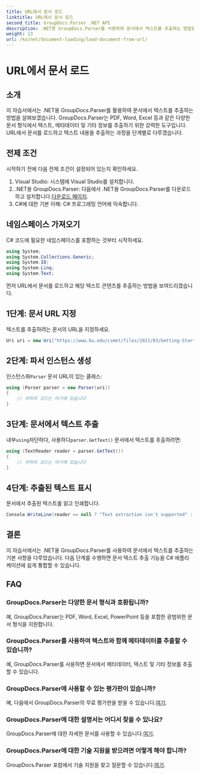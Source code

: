 ```yaml
---
title: URL에서 문서 로드
linktitle: URL에서 문서 로드
second_title: GroupDocs.Parser .NET API
description: .NET용 GroupDocs.Parser를 사용하여 문서에서 텍스트를 추출하는 방법을 알아보세요. 이 튜토리얼에서는 URL에서 문서를 로드하고 텍스트를 추출하는 방법을 단계별로 다룹니다.
weight: 13
url: /ko/net/document-loading/load-document-from-url/
---
```


# URL에서 문서 로드

## 소개
이 자습서에서는 .NET용 GroupDocs.Parser를 활용하여 문서에서 텍스트를 추출하는 방법을 살펴보겠습니다. GroupDocs.Parser는 PDF, Word, Excel 등과 같은 다양한 문서 형식에서 텍스트, 메타데이터 및 기타 정보를 추출하기 위한 강력한 도구입니다. URL에서 문서를 로드하고 텍스트 내용을 추출하는 과정을 단계별로 다루겠습니다.
## 전제 조건
시작하기 전에 다음 전제 조건이 설정되어 있는지 확인하세요.
1. Visual Studio: 시스템에 Visual Studio를 설치합니다.
2.  .NET용 GroupDocs.Parser: 다음에서 .NET용 GroupDocs.Parser를 다운로드하고 설치합니다.[다운로드 페이지](https://releases.groupdocs.com/parser/net/).
3. C#에 대한 기본 이해: C# 프로그래밍 언어에 익숙합니다.

## 네임스페이스 가져오기
C# 코드에 필요한 네임스페이스를 포함하는 것부터 시작하세요.
```csharp
using System;
using System.Collections.Generic;
using System.IO;
using System.Linq;
using System.Text;
```

먼저 URL에서 문서를 로드하고 해당 텍스트 콘텐츠를 추출하는 방법을 보여드리겠습니다.
## 1단계: 문서 URL 지정
텍스트를 추출하려는 문서의 URL을 지정하세요.
```csharp
Uri uri = new Uri("https://www.bu.edu/csmet/files/2021/03/Getting-Started-with-SQLite.pdf");
```
## 2단계: 파서 인스턴스 생성
 인스턴스화`Parser` 문서 URL이 있는 클래스:
```csharp
using (Parser parser = new Parser(uri))
{
    // 귀하의 코드는 여기에 있습니다
}
```
## 3단계: 문서에서 텍스트 추출
 내부`using`차단하다, 사용하다`parser.GetText()` 문서에서 텍스트를 추출하려면:
```csharp
using (TextReader reader = parser.GetText())
{
    // 귀하의 코드는 여기에 있습니다
}
```
## 4단계: 추출된 텍스트 표시
문서에서 추출된 텍스트를 읽고 인쇄합니다.
```csharp
Console.WriteLine(reader == null ? "Text extraction isn't supported" : reader.ReadToEnd());
```

## 결론
이 자습서에서는 .NET용 GroupDocs.Parser를 사용하여 문서에서 텍스트를 추출하는 기본 사항을 다루었습니다. 다음 단계를 수행하면 문서 텍스트 추출 기능을 C# 애플리케이션에 쉽게 통합할 수 있습니다.

## FAQ
### GroupDocs.Parser는 다양한 문서 형식과 호환됩니까?
예, GroupDocs.Parser는 PDF, Word, Excel, PowerPoint 등을 포함한 광범위한 문서 형식을 지원합니다.
### GroupDocs.Parser를 사용하여 텍스트와 함께 메타데이터를 추출할 수 있습니까?
예, GroupDocs.Parser를 사용하면 문서에서 메타데이터, 텍스트 및 기타 정보를 추출할 수 있습니다.
### GroupDocs.Parser에 사용할 수 있는 평가판이 있습니까?
 예, 다음에서 GroupDocs.Parser의 무료 평가판을 받을 수 있습니다.[여기](https://releases.groupdocs.com/).
### GroupDocs.Parser에 대한 설명서는 어디서 찾을 수 있나요?
 GroupDocs.Parser에 대한 자세한 문서를 사용할 수 있습니다.[여기](https://tutorials.groupdocs.com/parser/net/).
### GroupDocs.Parser에 대한 기술 지원을 받으려면 어떻게 해야 합니까?
GroupDocs.Parser 포럼에서 기술 지원을 찾고 질문할 수 있습니다.[여기](https://forum.groupdocs.com/c/parser/17).